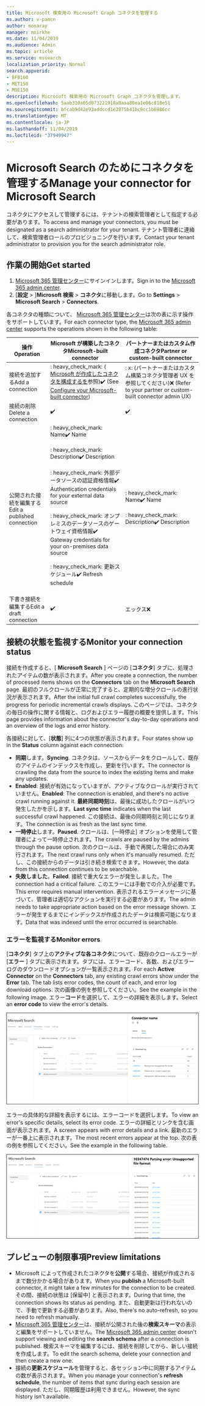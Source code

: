```yaml
---
title: Microsoft 検索用の Microsoft Graph コネクタを管理する
ms.author: v-pamcn
author: monaray
manager: mnirkhe
ms.date: 11/04/2019
ms.audience: Admin
ms.topic: article
ms.service: mssearch
localization_priority: Normal
search.appverid:
- BFB160
- MET150
- MOE150
description: Microsoft 検索用の Microsoft Graph コネクタを管理します。
ms.openlocfilehash: 5aab310a05d073221918a8aaa80ea1e06c818e51
ms.sourcegitcommit: bfcab9d42e93addccd1e3875b41bc9cc1b6986cc
ms.translationtype: MT
ms.contentlocale: ja-JP
ms.lasthandoff: 11/04/2019
ms.locfileid: "37949947"
---
```

# <a name="manage-your-connector-for-microsoft-search"></a><span data-ttu-id="13f7f-103">Microsoft Search のためにコネクタを管理する</span><span class="sxs-lookup"><span data-stu-id="13f7f-103">Manage your connector for Microsoft Search</span></span>

<span data-ttu-id="13f7f-104">コネクタにアクセスして管理するには、テナントの検索管理者として指定する必要があります。</span><span class="sxs-lookup"><span data-stu-id="13f7f-104">To access and manage your connectors, you must be designated as a search administrator for your tenant.</span></span> <span data-ttu-id="13f7f-105">テナント管理者に連絡して、検索管理者ロールのプロビジョニングを行います。</span><span class="sxs-lookup"><span data-stu-id="13f7f-105">Contact your tenant administrator to provision you for the search administrator role.</span></span>

## <a name="get-started"></a><span data-ttu-id="13f7f-106">作業の開始</span><span class="sxs-lookup"><span data-stu-id="13f7f-106">Get started</span></span>

1. <span data-ttu-id="13f7f-107">[Microsoft 365 管理センター](https://admin.microsoft.com)にサインインします。</span><span class="sxs-lookup"><span data-stu-id="13f7f-107">Sign in to the [Microsoft 365 admin center](https://admin.microsoft.com).</span></span>
2. <span data-ttu-id="13f7f-108">[**設定** > ]**Microsoft 検索** > **コネクタ**に移動します。</span><span class="sxs-lookup"><span data-stu-id="13f7f-108">Go to **Settings** > **Microsoft Search** > **Connectors**.</span></span>

<span data-ttu-id="13f7f-109">各コネクタの種類について、 [Microsoft 365 管理センター](https://admin.microsoft.com)は次の表に示す操作をサポートしています。</span><span class="sxs-lookup"><span data-stu-id="13f7f-109">For each connector type, the [Microsoft 365 admin center](https://admin.microsoft.com) supports the operations shown in the following table:</span></span>

<span data-ttu-id="13f7f-110">**操作**</span><span class="sxs-lookup"><span data-stu-id="13f7f-110">**Operation**</span></span> | <span data-ttu-id="13f7f-111">**Microsoft が構築したコネクタ**</span><span class="sxs-lookup"><span data-stu-id="13f7f-111">**Microsoft-built connector**</span></span> | <span data-ttu-id="13f7f-112">**パートナーまたはカスタム作成コネクタ**</span><span class="sxs-lookup"><span data-stu-id="13f7f-112">**Partner or custom-built connector**</span></span>
--- | --- | ---
<span data-ttu-id="13f7f-113">接続を追加する</span><span class="sxs-lookup"><span data-stu-id="13f7f-113">Add a connection</span></span> | <span data-ttu-id="13f7f-114">: heavy_check_mark: ( [Microsoft が作成したコネクタを構成するを](configure-connector.md)参照)</span><span class="sxs-lookup"><span data-stu-id="13f7f-114">:heavy_check_mark: (See [Configure your Microsoft-built connector](configure-connector.md))</span></span> | <span data-ttu-id="13f7f-115">: x: (パートナーまたはカスタム構築コネクタ管理者 UX を参照してください)</span><span class="sxs-lookup"><span data-stu-id="13f7f-115">:x: (Refer to your partner or custom-built connector admin UX)</span></span>
<span data-ttu-id="13f7f-116">接続の削除</span><span class="sxs-lookup"><span data-stu-id="13f7f-116">Delete a connection</span></span> | :heavy_check_mark: | :heavy_check_mark:
<span data-ttu-id="13f7f-119">公開された接続を編集する</span><span class="sxs-lookup"><span data-stu-id="13f7f-119">Edit a published connection</span></span> | <span data-ttu-id="13f7f-120">: heavy_check_mark: Name</span><span class="sxs-lookup"><span data-stu-id="13f7f-120">:heavy_check_mark: Name</span></span><br></br> <span data-ttu-id="13f7f-121">: heavy_check_mark: Description</span><span class="sxs-lookup"><span data-stu-id="13f7f-121">:heavy_check_mark: Description</span></span><br></br> <span data-ttu-id="13f7f-122">: heavy_check_mark: 外部データソースの認証資格情報</span><span class="sxs-lookup"><span data-stu-id="13f7f-122">:heavy_check_mark: Authentication credentials for your external data source</span></span><br></br> <span data-ttu-id="13f7f-123">: heavy_check_mark: オンプレミスのデータソースのゲートウェイ資格情報</span><span class="sxs-lookup"><span data-stu-id="13f7f-123">:heavy_check_mark: Gateway credentials for your on-premises data source</span></span><br></br> <span data-ttu-id="13f7f-124">: heavy_check_mark: 更新スケジュール</span><span class="sxs-lookup"><span data-stu-id="13f7f-124">:heavy_check_mark: Refresh schedule</span></span><br></br> | <span data-ttu-id="13f7f-125">: heavy_check_mark: Name</span><span class="sxs-lookup"><span data-stu-id="13f7f-125">:heavy_check_mark: Name</span></span><br></br> <span data-ttu-id="13f7f-126">: heavy_check_mark: Description</span><span class="sxs-lookup"><span data-stu-id="13f7f-126">:heavy_check_mark: Description</span></span>
<span data-ttu-id="13f7f-127">下書き接続を編集する</span><span class="sxs-lookup"><span data-stu-id="13f7f-127">Edit a draft connection</span></span> | :heavy_check_mark: | <span data-ttu-id="13f7f-129">エックス</span><span class="sxs-lookup"><span data-stu-id="13f7f-129">:x:</span></span>

## <a name="monitor-your-connection-status"></a><span data-ttu-id="13f7f-130">接続の状態を監視する</span><span class="sxs-lookup"><span data-stu-id="13f7f-130">Monitor your connection status</span></span>
<span data-ttu-id="13f7f-131">接続を作成すると、[ **Microsoft Search** ] ページの [**コネクタ**] タブに、処理されたアイテムの数が表示されます。</span><span class="sxs-lookup"><span data-stu-id="13f7f-131">After you create a connection, the number of processed items shows on the **Connectors** tab on the **Microsoft Search** page.</span></span> <span data-ttu-id="13f7f-132">最初のフルクロールが正常に完了すると、定期的な増分クロールの進行状況が表示されます。</span><span class="sxs-lookup"><span data-stu-id="13f7f-132">After the initial full crawl completes successfully, the progress for periodic incremental crawls displays.</span></span> <span data-ttu-id="13f7f-133">このページでは、コネクタの毎日の操作に関する情報と、ログおよびエラー履歴の概要を提供します。</span><span class="sxs-lookup"><span data-stu-id="13f7f-133">This page provides information about the connector's day-to-day operations and an overview of the logs and error history.</span></span>

<span data-ttu-id="13f7f-134">各接続に対して、[**状態**] 列に4つの状態が表示されます。</span><span class="sxs-lookup"><span data-stu-id="13f7f-134">Four states show up in the **Status** column against each connection:</span></span>
* <span data-ttu-id="13f7f-135">**同期**します。</span><span class="sxs-lookup"><span data-stu-id="13f7f-135">**Syncing**.</span></span> <span data-ttu-id="13f7f-136">コネクタは、ソースからデータをクロールして、既存のアイテムのインデックスを作成し、更新を行います。</span><span class="sxs-lookup"><span data-stu-id="13f7f-136">The connector is crawling the data from the source to index the existing items and make any updates.</span></span>
* <span data-ttu-id="13f7f-137">**Enabled**: 接続が有効になっていますが、アクティブなクロールが実行されていません。</span><span class="sxs-lookup"><span data-stu-id="13f7f-137">**Enabled**: The connection is enabled, and there's no active crawl running against it.</span></span> <span data-ttu-id="13f7f-138">**最終同期時刻**は、最後に成功したクロールがいつ発生したかを示します。</span><span class="sxs-lookup"><span data-stu-id="13f7f-138">**Last sync time** indicates when the last successful crawl happened.</span></span> <span data-ttu-id="13f7f-139">この接続は、最後の同期時刻と同じになります。</span><span class="sxs-lookup"><span data-stu-id="13f7f-139">The connection is as fresh as the last sync time.</span></span>
* <span data-ttu-id="13f7f-140">**一時停止**します。</span><span class="sxs-lookup"><span data-stu-id="13f7f-140">**Paused**.</span></span> <span data-ttu-id="13f7f-141">クロールは、[一時停止] オプションを使用して管理者によって一時停止されます。</span><span class="sxs-lookup"><span data-stu-id="13f7f-141">The crawls are paused by the admins through the pause option.</span></span> <span data-ttu-id="13f7f-142">次のクロールは、手動で再開した場合にのみ実行されます。</span><span class="sxs-lookup"><span data-stu-id="13f7f-142">The next crawl runs only when it's manually resumed.</span></span> <span data-ttu-id="13f7f-143">ただし、この接続からのデータは引き続き検索できます。</span><span class="sxs-lookup"><span data-stu-id="13f7f-143">However, the data from this connection continues to be searchable.</span></span>
* <span data-ttu-id="13f7f-144">**失敗しました**。</span><span class="sxs-lookup"><span data-stu-id="13f7f-144">**Failed**.</span></span> <span data-ttu-id="13f7f-145">接続で重大なエラーが発生しました。</span><span class="sxs-lookup"><span data-stu-id="13f7f-145">The connection had a critical failure.</span></span> <span data-ttu-id="13f7f-146">このエラーには手動での介入が必要です。</span><span class="sxs-lookup"><span data-stu-id="13f7f-146">This error requires manual intervention.</span></span> <span data-ttu-id="13f7f-147">表示されるエラーメッセージに基づいて、管理者は適切なアクションを実行する必要があります。</span><span class="sxs-lookup"><span data-stu-id="13f7f-147">The admin needs to take appropriate action based on the error message shown.</span></span> <span data-ttu-id="13f7f-148">エラーが発生するまでにインデックスが作成されたデータは検索可能になります。</span><span class="sxs-lookup"><span data-stu-id="13f7f-148">Data that was indexed until the error occurred is searchable.</span></span>

### <a name="monitor-errors"></a><span data-ttu-id="13f7f-149">エラーを監視する</span><span class="sxs-lookup"><span data-stu-id="13f7f-149">Monitor errors</span></span>
<span data-ttu-id="13f7f-150">[**コネクタ**] タブ上の**アクティブな各コネクタ**について、既存のクロールエラーが [**エラー** ] タブに表示されます。タブには、エラーコード、各数、およびエラーログのダウンロードオプションが一覧表示されます。</span><span class="sxs-lookup"><span data-stu-id="13f7f-150">For each **Active Connector** on the **Connectors** tab, any existing crawl errors show under the **Error** tab. The tab lists error codes, the count of each, and error log download options.</span></span> <span data-ttu-id="13f7f-151">次の画像の例を参照してください。</span><span class="sxs-lookup"><span data-stu-id="13f7f-151">See the example in the following image.</span></span> <span data-ttu-id="13f7f-152">エラー**コード**を選択して、エラーの詳細を表示します。</span><span class="sxs-lookup"><span data-stu-id="13f7f-152">Select an **error code** to view the error's details.</span></span>

![コネクタが選択されていて、このコネクタの3つのエラーを示す詳細ウィンドウがあるコネクタリスト。](media/errormonitoring1.png)

<span data-ttu-id="13f7f-154">エラーの具体的な詳細を表示するには、エラーコードを選択します。</span><span class="sxs-lookup"><span data-stu-id="13f7f-154">To view an error's specific details, select its error code.</span></span> <span data-ttu-id="13f7f-155">エラーの詳細とリンクを含む画面が表示されます。</span><span class="sxs-lookup"><span data-stu-id="13f7f-155">A screen appears with error details and a link.</span></span> <span data-ttu-id="13f7f-156">最新のエラーが一番上に表示されます。</span><span class="sxs-lookup"><span data-stu-id="13f7f-156">The most recent errors appear at the top.</span></span> <span data-ttu-id="13f7f-157">次の表の例を参照してください。</span><span class="sxs-lookup"><span data-stu-id="13f7f-157">See the example in the following table.</span></span>

![<span data-ttu-id="13f7f-158">コネクタが選択された状態で、コネクタのエラーの一覧が表示されている詳細ウィンドウを含むコネクタリスト。</span><span class="sxs-lookup"><span data-stu-id="13f7f-158">Connector list with a connector selected and details pane showing the list of errors for the connector.</span></span> ](media/errormonitoring2.png)

## <a name="preview-limitations"></a><span data-ttu-id="13f7f-159">プレビューの制限事項</span><span class="sxs-lookup"><span data-stu-id="13f7f-159">Preview limitations</span></span>
* <span data-ttu-id="13f7f-160">Microsoft によって作成されたコネクタを**公開**する場合、接続が作成されるまで数分かかる場合があります。</span><span class="sxs-lookup"><span data-stu-id="13f7f-160">When you **publish** a Microsoft-built connector, it might take a few minutes for the connection to be created.</span></span> <span data-ttu-id="13f7f-161">その間、接続の状態は [保留中] と表示されます。</span><span class="sxs-lookup"><span data-stu-id="13f7f-161">During that time, the connection shows its status as pending.</span></span> <span data-ttu-id="13f7f-162">また、自動更新は行われないので、手動で更新する必要があります。</span><span class="sxs-lookup"><span data-stu-id="13f7f-162">Also, there's no auto-refresh, so you need to refresh manually.</span></span>
* <span data-ttu-id="13f7f-163">[Microsoft 365 管理センター](https://admin.microsoft.com)は、接続が公開された後の**検索スキーマ**の表示と編集をサポートしていません。</span><span class="sxs-lookup"><span data-stu-id="13f7f-163">The [Microsoft 365 admin center](https://admin.microsoft.com) doesn't support viewing and editing the **search schema** after a connection is published.</span></span> <span data-ttu-id="13f7f-164">検索スキーマを編集するには、接続を削除してから、新しい接続を作成します。</span><span class="sxs-lookup"><span data-stu-id="13f7f-164">To edit the search schema, delete your connection and then create a new one.</span></span>
* <span data-ttu-id="13f7f-165">接続の**更新スケジュール**を管理すると、各セッション中に同期するアイテムの数が表示されます。</span><span class="sxs-lookup"><span data-stu-id="13f7f-165">When you manage your connection's **refresh schedule**, the number of items that sync during each session are displayed.</span></span> <span data-ttu-id="13f7f-166">ただし、同期履歴は利用できません。</span><span class="sxs-lookup"><span data-stu-id="13f7f-166">However, the sync history isn't available.</span></span>
